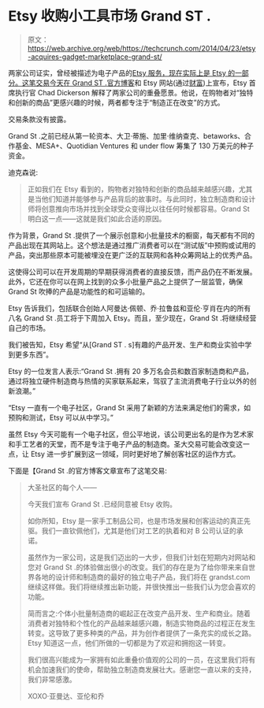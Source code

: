 # Etsy 收购小工具市场 Grand ST . 

> 原文：<https://web.archive.org/web/https://techcrunch.com/2014/04/23/etsy-acquires-gadget-marketplace-grand-st/>

两家公司证实，曾经被描述为电子产品的[Etsy 服务，现在实际上是 Etsy 的一部分。这笔交易今天在 Grand ST .](https://web.archive.org/web/20230130220206/http://tech.fortune.cnn.com/2014/02/19/grand-street-marketplace/)[官方博客](https://web.archive.org/web/20230130220206/http://blog.grandst.com/)和 Etsy 网站(通过[财富](https://web.archive.org/web/20230130220206/http://tech.fortune.cnn.com/2014/04/23/etsy-buys-grand-st/))上宣布，Etsy 首席执行官 Chad Dickerson 解释了两家公司的重叠愿景。他说，在购物者对“独特和创新的商品”更感兴趣的时候，两者都专注于“制造正在改变”的方式。

交易条款没有披露。

Grand St .之前已经从第一轮资本、大卫·蒂施、加里·维纳查克、betaworks、合作基金、MESA+、Quotidian Ventures 和 under flow 筹集了 130 万美元的种子资金。

迪克森说:

> 正如我们在 Etsy 看到的，购物者对独特和创新的商品越来越感兴趣，尤其是当他们知道并能够参与产品背后的故事时。与此同时，独立制造商和设计师将创意推向市场并找到全球受众变得比以往任何时候都容易。Grand St 明白这一点——这就是我们如此合适的原因。

作为背景，Grand St .提供了一个展示创意和小批量技术的橱窗，每天都有不同的产品出现在其网站上。这个想法是通过推广消费者可以在“测试版”中预购或试用的产品，突出那些原本可能被埋没在更广泛的互联网和各种众筹网站上的优秀产品。

这使得公司可以在开发周期的早期获得消费者的直接反馈，而产品仍在不断发展。此外，它还在你可以在网上找到的众多小批量产品之上提供了一层监管，确保 Grand St 吹捧的产品是功能性的和可运输的。

Etsy 告诉我们，包括联合创始人阿曼达·佩顿、乔·拉鲁兹和亚伦·亨肖在内的所有八名 Grand St .员工将于下周加入 Etsy。而且，至少现在，Grand St .将继续经营自己的市场。

我们被告知，Etsy 希望“从[Grand ST . s]有趣的产品开发、生产和商业实验中学到更多东西”。

Etsy 的一位发言人表示:“Grand St .拥有 20 多万名会员和数百家制造商和产品，通过将独立硬件制造商与热情的买家联系起来，驾驭了主流消费电子行业以外的创新浪潮。”

“Etsy 一直有一个电子社区，Grand St 采用了新颖的方法来满足他们的需求，如预购和测试，Etsy 可以从中学习。”

虽然 Etsy 今天可能有一个电子社区，但公平地说，该公司更出名的是作为艺术家和手工艺者的天堂，而不是专注于电子产品的制造商。圣大交易可能会改变这一点，让 Etsy 进一步扩展到这一领域，同时更好地了解创客社区的运作方式。

下面是【Grand St .的官方博客文章宣布了这笔交易:

> 大圣社区的每个人——
> 
> 今天我们宣布 Grand St .已经同意被 Etsy 收购。
> 
> 如你所知，Etsy 是一家手工制品公司，也是市场发展和创客运动的真正先驱。我们一直钦佩他们，尤其是他们对工艺的执着和对 B 公司认证的承诺。
> 
> 虽然作为一家公司，这是我们迈出的一大步，但我们计划在短期内对网站和您对 Grand St .的体验做出很小的改变。我们的存在是为了给你带来来自世界各地的设计师和制造商的最好的独立电子产品，我们将在 grandst.com 继续这样做。我们将继续推出新功能，并很快推出一些我们认为您会喜欢的功能。
> 
> 简而言之:个体小批量制造商的崛起正在改变产品开发、生产和商业。随着消费者对独特和个性化的产品越来越感兴趣，制造实物商品的过程正在发生转变。这导致了更多种类的产品，并为创作者提供了一条充实的成长之路。Etsy 知道这一点，他们所做的一切都是为了欢迎和拥抱这一转变。
> 
> 我们很高兴能成为一家拥有如此重叠价值观的公司的一员，在这里我们将有机会加速我们的使命，帮助独立制造商发展壮大。感谢您一直以来的支持，我们非常感激。
> 
> XOXO·亚曼达、亚伦和乔